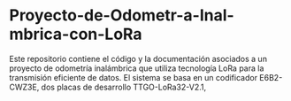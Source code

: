 # Proyecto-de-Odometr-a-Inal-mbrica-con-LoRa
Este repositorio contiene el código y la documentación asociados a un proyecto de odometría inalámbrica que utiliza tecnología LoRa para la transmisión eficiente de datos. El sistema se basa en un codificador E6B2-CWZ3E, dos placas de desarrollo TTGO-LoRa32-V2.1,
